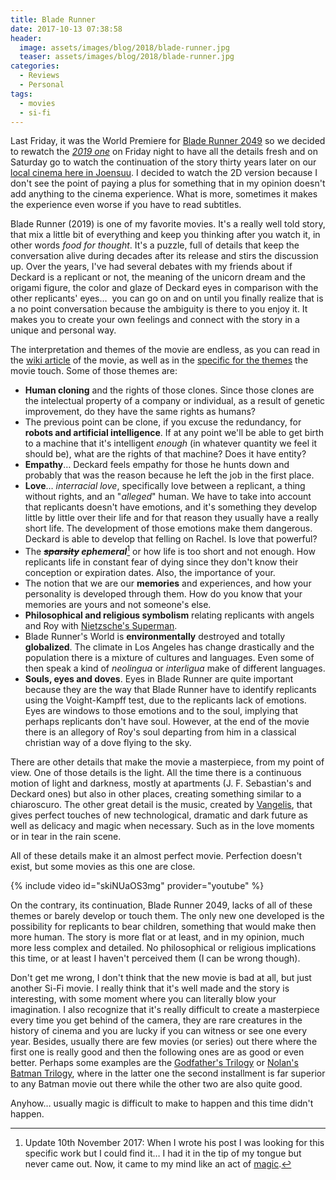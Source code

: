 ```yaml
---
title: Blade Runner
date: 2017-10-13 07:38:58
header:
  image: assets/images/blog/2018/blade-runner.jpg
  teaser: assets/images/blog/2018/blade-runner.jpg
categories:
  - Reviews
  - Personal
tags:
  - movies
  - si-fi
---
```

Last Friday, it was the World Premiere for [Blade Runner 2049](http://www.imdb.com/title/tt1856101/) so we decided to rewatch the [_2019 one_](http://www.imdb.com/title/tt0083658/) on Friday night to have all the details fresh and on Saturday go to watch the continuation of the story thirty years later on our [local cinema here in Joensuu](https://www.savonkinot.fi/eng/). I decided to watch the 2D version because I don't see the point of paying a plus for something that in my opinion doesn't add anything to the cinema experience. What is more, sometimes it makes the experience even worse if you have to read subtitles.

Blade Runner (2019) is one of my favorite movies. It's a really well told story, that mix a little bit of everything and keep you thinking after you watch it, in other words _food for thought_.&nbsp;It's a puzzle, full of details that keep the conversation alive during decades after its release and stirs the discussion up. Over the years, I've had several debates with my friends about if Deckard is a replicant or not, the meaning of the unicorn dream and the origami figure, the color and glaze of Deckard eyes in comparison with the other replicants' eyes… &nbsp;you can go on and on until you finally realize that is a no point conversation because the ambiguity is there to you enjoy it. It makes you to create your own feelings and connect with the story in a unique and personal way.

The interpretation and themes of the movie are endless, as you can read in the [wiki article](https://en.wikipedia.org/wiki/Blade_Runner) of the movie, as well as in the [specific for the themes](https://en.wikipedia.org/wiki/Themes_in_Blade_Runner) the movie touch. Some of those themes are:

  * **Human cloning** and the rights of those clones. Since those clones are the intelectual property of a company or individual, as a result of genetic improvement, do they have the same rights as humans?
  * The previous point can be clone, if you excuse the redundancy, for **robots and artificial intelligence**. If at any point we'll be able to get birth to a machine that it's intelligent _enough_&nbsp;(in whatever quantity we feel it should be), what are the rights of that machine? Does it have entity?
  * **Empathy**… Deckard feels empathy for those he hunts down and probably that was the reason because he left the job in the first place.
  * **Love**… _interracial love_, specifically love between a replicant, a thing without rights, and an "_alleged_" human. We have to take into account that replicants doesn't have emotions, and it's something they develop little by little over their life and for that reason they usually have a really short life. The development of those emotions make them dangerous. Deckard is able to develop that felling on Rachel. Is love that powerful?
  * The **~~*sparsity*~~ _ephemeral_**[^1] or how life is too short and not enough. How replicants life in constant fear of dying since they don't know their conception or expiration dates. Also, the importance of your.
  * The notion that we are our **memories** and experiences, and how your personality is developed through them. How do you know that your memories are yours and not someone's else.
  * **Philosophical and religious symbolism** relating replicants with angels and Roy with&nbsp;[Nietzsche's Superman](https://en.wikipedia.org/wiki/Übermensch).
  * Blade Runner's World is **environmentally** destroyed and totally **globalized**. The climate in Los Angeles has change drastically and the population there is a mixture of cultures and languages. Even some of then speak a kind of _neolingua_ or _interligua_ make of different languages.
  * **Souls, eyes and doves**. Eyes in Blade Runner are quite important because they are the way that Blade Runner have to identify replicants using the Voight-Kampff test, due to the replicants lack of emotions. Eyes are windows to those emotions and to the soul, implying that perhaps replicants don't have soul. However, at the end of the movie there is an allegory of Roy's soul departing from him in a classical christian way of a dove flying to the sky.

There are other details that make the movie a masterpiece, from my point of view. One of those details is the light. All the time there is a continuous motion of light and darkness, mostly at apartments (J. F.&nbsp;Sebastian's and Deckard ones) but also in other places, creating something similar to a chiaroscuro. The other great detail is the music, created by [Vangelis](https://en.wikipedia.org/wiki/Vangelis), that gives perfect touches&nbsp;of new technological, dramatic and dark future as well as delicacy and magic when necessary. Such as in the love moments or in tear in the rain scene.

All of these details make it an almost perfect movie. Perfection doesn't exist, but some movies as this one are close.

{% include video id="skiNUaOS3mg" provider="youtube" %}

On the contrary, its continuation, Blade Runner 2049, lacks of all of these themes or barely develop or touch them. The only new one developed is the possibility for replicants to bear children, something that would make then more human. The story is more flat or at least, and in my opinion, much more less complex and detailed. No philosophical or religious implications this time, or at least I haven't perceived them (I can be wrong though).

Don't get me wrong, I don't think that the new movie is bad at all, but just another Si-Fi movie. I really think that it's well made and the story is interesting, with some moment where you can literally blow your imagination. I also recognize that it's really difficult to create a masterpiece every time you get behind of the camera, they are rare creatures in the history of cinema and you are lucky if you can witness or see one every year. Besides, usually there are few movies (or series) out there where the first one is really good and then the following ones are as good or even better. Perhaps some examples are the [Godfather's Trilogy](https://en.wikipedia.org/wiki/The_Godfather_(film_series)) or [Nolan's Batman Trilogy](https://en.wikipedia.org/wiki/Batman_in_film#Christopher_Nolan_.E2.80.93_The_Dark_Knight_Trilogy), where in the latter one the second installment is far superior to any Batman movie out there while the other two are also quite good.

Anyhow… usually magic is difficult to make to happen and this time didn't happen.

[^1]: Update 10th November 2017: When I wrote his post I was looking for this specific work but I could find it… I had it in the tip of my tongue but never came out. Now, it came to my mind like an act of [magic](https://imgur.com/gallery/YsbKHg1).